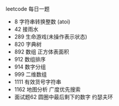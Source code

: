 leetcode 每日一题
- 8 字符串转换整数 (atoi)
- 42 接雨水
- 289 生命游戏(未操作表示状态) 
- 820 字典树
- 892 数组 正方体表面积
- 912 数组排序
- 914 数字分组
- 999 二维数组
- 1111 有效货号字符串
- 1162 地图分析 广度优先搜索
- 面试题62 圆圈中最后剩下的数字 约瑟夫环
